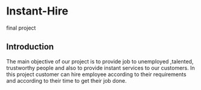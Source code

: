# Instant-Hire
final project
## Introduction
The main objective of our project is to provide job to unemployed ,talented, trustworthy people and also to provide instant services to our customers. In this project customer can hire employee according to their requirements and according to their time to get their job done.

